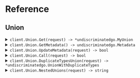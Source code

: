 # Reference
## Union
<details><summary><code>client.Union.Get(request) -> *undiscriminatedgo.MyUnion</code></summary>
<dl>
<dd>

#### 🔌 Usage

<dl>
<dd>

<dl>
<dd>

```go
client.Union.Get(
        context.TODO(),
        &undiscriminatedgo.MyUnion{
            String: "string",
        },
    )
}
```
</dd>
</dl>
</dd>
</dl>

#### ⚙️ Parameters

<dl>
<dd>

<dl>
<dd>

**request:** `*undiscriminatedgo.MyUnion` 
    
</dd>
</dl>
</dd>
</dl>


</dd>
</dl>
</details>

<details><summary><code>client.Union.GetMetadata() -> undiscriminatedgo.Metadata</code></summary>
<dl>
<dd>

#### 🔌 Usage

<dl>
<dd>

<dl>
<dd>

```go
client.Union.GetMetadata(
        context.TODO(),
    )
}
```
</dd>
</dl>
</dd>
</dl>


</dd>
</dl>
</details>

<details><summary><code>client.Union.UpdateMetadata(request) -> bool</code></summary>
<dl>
<dd>

#### 🔌 Usage

<dl>
<dd>

<dl>
<dd>

```go
client.Union.UpdateMetadata(
        context.TODO(),
        &undiscriminatedgo.MetadataUnion{
            OptionalMetadata: map[string]any{
                "string": map[string]any{
                    "key": "value",
                },
            },
        },
    )
}
```
</dd>
</dl>
</dd>
</dl>

#### ⚙️ Parameters

<dl>
<dd>

<dl>
<dd>

**request:** `*undiscriminatedgo.MetadataUnion` 
    
</dd>
</dl>
</dd>
</dl>


</dd>
</dl>
</details>

<details><summary><code>client.Union.Call(request) -> bool</code></summary>
<dl>
<dd>

#### 🔌 Usage

<dl>
<dd>

<dl>
<dd>

```go
client.Union.Call(
        context.TODO(),
        &undiscriminatedgo.Request{
            Union: &undiscriminatedgo.MetadataUnion{
                OptionalMetadata: map[string]any{
                    "union": map[string]any{
                        "key": "value",
                    },
                },
            },
        },
    )
}
```
</dd>
</dl>
</dd>
</dl>

#### ⚙️ Parameters

<dl>
<dd>

<dl>
<dd>

**request:** `*undiscriminatedgo.Request` 
    
</dd>
</dl>
</dd>
</dl>


</dd>
</dl>
</details>

<details><summary><code>client.Union.DuplicateTypesUnion(request) -> *undiscriminatedgo.UnionWithDuplicateTypes</code></summary>
<dl>
<dd>

#### 🔌 Usage

<dl>
<dd>

<dl>
<dd>

```go
client.Union.DuplicateTypesUnion(
        context.TODO(),
        &undiscriminatedgo.UnionWithDuplicateTypes{
            String: "string",
        },
    )
}
```
</dd>
</dl>
</dd>
</dl>

#### ⚙️ Parameters

<dl>
<dd>

<dl>
<dd>

**request:** `*undiscriminatedgo.UnionWithDuplicateTypes` 
    
</dd>
</dl>
</dd>
</dl>


</dd>
</dl>
</details>

<details><summary><code>client.Union.NestedUnions(request) -> string</code></summary>
<dl>
<dd>

#### 🔌 Usage

<dl>
<dd>

<dl>
<dd>

```go
client.Union.NestedUnions(
        context.TODO(),
        &undiscriminatedgo.NestedUnionRoot{
            String: "string",
        },
    )
}
```
</dd>
</dl>
</dd>
</dl>

#### ⚙️ Parameters

<dl>
<dd>

<dl>
<dd>

**request:** `*undiscriminatedgo.NestedUnionRoot` 
    
</dd>
</dl>
</dd>
</dl>


</dd>
</dl>
</details>
